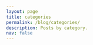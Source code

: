 ```yaml
---
layout: page
title: categories
permalink: /blog/categories/
description: Posts by category.
nav: false
---
```

